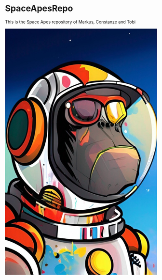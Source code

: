 # SpaceApesRepo
This is the Space Apes repository of Markus, Constanze and Tobi

![Ape](SpaceApes/img/assets/logo.jpg)


